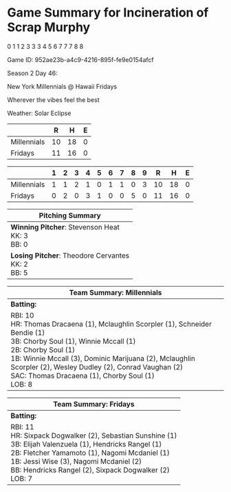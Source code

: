 # Game Summary for Incineration of Scrap Murphy
0
1
1
2
3
3
3
4
5
6
7
7
7
8
8

Game ID: 952ae23b-a4c9-4216-895f-fe9e0154afcf

Season 2 Day 46:

New York Millennials @ Hawaii Fridays

Wherever the vibes feel the best

Weather: Solar Eclipse



|  | R | H | E |
| --- | --- | --- | --- |
| Millennials |  10 |  18 |   0 | 
| Fridays |  11 |  16 |   0 | 


|  |   1 |   2 |   3 |   4 |   5 |   6 |   7 |   8 |   9 |  R | H | E |
| --- | --- | --- | --- | --- | --- | --- | --- | --- | --- | --- | --- | --- |
| Millennials |   1 |   1 |   2 |   1 |   0 |   1 |   1 |   0 |   3 |  10 |  18 |   0 | 
| Fridays |   0 |   2 |   0 |   3 |   1 |   0 |   0 |   5 |   0 |  11 |  16 |   0 | 


| Pitching Summary |
| --- |
| **Winning Pitcher**: Stevenson Heat<br />KK: 3<br />BB: 0 |
| **Losing Pitcher**: Theodore Cervantes<br />KK: 2<br />BB: 5 |


| Team Summary: Millennials |
| --- |
| **Batting:** |
| RBI: 10 <br />HR: Thomas Dracaena (1), Mclaughlin Scorpler (1), Schneider Bendie (1) <br />3B: Chorby Soul (1), Winnie Mccall (1) <br />2B: Chorby Soul (1) <br />1B: Winnie Mccall (3), Dominic Marijuana (2), Mclaughlin Scorpler (2), Wesley Dudley (2), Conrad Vaughan (2) <br />SAC: Thomas Dracaena (1), Chorby Soul (1) <br />LOB: 8 |


| Team Summary: Fridays |
| --- |
| **Batting:** |
| RBI: 11 <br />HR: Sixpack Dogwalker (2), Sebastian Sunshine (1) <br />3B: Elijah Valenzuela (1), Hendricks Rangel (1) <br />2B: Fletcher Yamamoto (1), Nagomi Mcdaniel (1) <br />1B: Jessi Wise (3), Nagomi Mcdaniel (2) <br />BB: Hendricks Rangel (2), Sixpack Dogwalker (2) <br />LOB: 7 |

